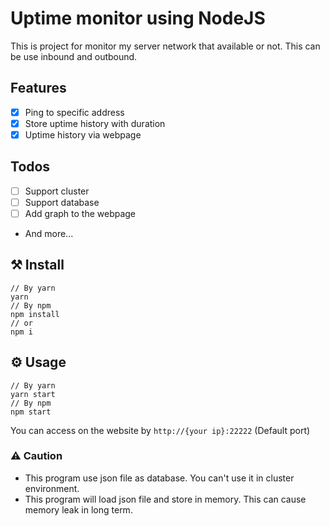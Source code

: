 # Uptime monitor using NodeJS

This is project for monitor my server network that available or not. This can be use inbound and outbound.

## Features
- [x] Ping to specific address
- [x] Store uptime history with duration
- [x] Uptime history via webpage

## Todos
- [ ] Support cluster
- [ ] Support database
- [ ] Add graph to the webpage
- And more...

## ⚒ Install
```
// By yarn
yarn
// By npm
npm install
// or
npm i
```

## ⚙️ Usage
```
// By yarn
yarn start
// By npm
npm start
```

You can access on the website by `http://{your ip}:22222` (Default port)


### ⚠️ Caution
- This program use json file as database. You can't use it in cluster environment.
- This program will load json file and store in memory. This can cause memory leak in long term.
